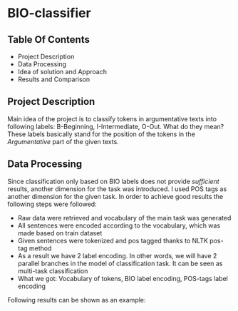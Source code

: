 # BIO-classifier

## Table Of Contents
* Project Description
* Data Processing
* Idea of solution and Approach
* Results and Comparison

## Project Description
Main idea of the project is to classify tokens in argumentative texts into following labels: B-Beginning, I-Intermediate, O-Out. What do they mean? These labels basically stand for the position of the tokens in the *Argumentative* part of the given texts. 

## Data Processing
Since classification only based on BIO labels does not provide *sufficient* results, another dimension for the task was introduced. I used POS tags as another dimension for the given task. In order to achieve good results the following steps were followed:
* Raw data were retrieved and vocabulary of the main task was generated
* All sentences were encoded according to the vocabulary, which was made based on train dataset
* Given sentences were tokenized and pos tagged thanks to NLTK pos-tag method
* As a result we have 2 label encoding. In other words, we will have 2 parallel branches in the model of classification task. It can be seen as multi-task classification
* What we got: Vocabulary of tokens, BIO label encoding, POS-tags label encoding

Following results can be shown as an example:

